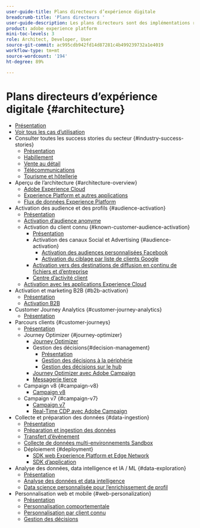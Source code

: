```yaml
---
user-guide-title: Plans directeurs d’expérience digitale
breadcrumb-title: 'Plans directeurs '
user-guide-description: Les plans directeurs sont des implémentations reproductibles qui apportent des réponses à des problèmes commerciaux établis et contiennent des schémas d’architecture, des considérations techniques et des liens vers de la documentation pertinente.
product: adobe experience platform
mini-toc-levels: 3
role: Architect, Developer, User
source-git-commit: ac995cdb942fd14d87281c4b499239732a1e4019
workflow-type: tm+mt
source-wordcount: '194'
ht-degree: 89%

---
```



# Plans directeurs d’expérience digitale {#architecture}

+ [Présentation](/help/blueprints/overview.md)
+ [Voir tous les cas d’utilisation](/help/blueprints/use-cases.md)
+ Consulter toutes les success stories du secteur {#industry-success-stories}
   + [Présentation](/help/blueprints/industry-success-stories/overview.md)
   + [Habillement](/help/blueprints/industry-success-stories/apparel.md)
   + [Vente au détail](/help/blueprints/industry-success-stories/retail.md)
   + [Télécommunications](/help/blueprints/industry-success-stories/telecommunications.md)
   + [Tourisme et hôtellerie](/help/blueprints/industry-success-stories/travel-hospitality.md)
+ Aperçu de l’architecture {#architecture-overview}
   + [Adobe Experience Cloud](/help/blueprints/experience-platform/experience-cloud.md)
   + [Experience Platform et autres applications](/help/blueprints/experience-platform/platform-applications.md)
   + [Flux de données Experience Platform](/help/blueprints/experience-platform/platform-data-flow.md)
+ Activation des audience et des profils {#audience-activation}
   + [Présentation](/help/blueprints/audience-activation/overview.md)
   + [Activation d’audience anonyme](/help/blueprints/audience-activation/anonymous.md)
   + Activation du client connu {#known-customer-audience-activation}
      + [Présentation](/help/blueprints/audience-activation/known.md)
      + Activation des canaux Social et Advertising {#audience-activation}
         + [Activation des audiences personnalisées Facebook](/help/blueprints/audience-activation/destinations/facebook.md)
         + [Activation du ciblage par liste de clients Google](/help/blueprints/audience-activation/destinations/gcm.md)
      + [Activation vers des destinations de diffusion en continu de fichiers et d’entreprise](/help/blueprints/audience-activation/enterprise-destinations.md)
      + [Centre d’activité client](/help/blueprints/audience-activation/customer-activity.md)
   + [Activation avec les applications Experience Cloud](/help/blueprints/audience-activation/platform-and-applications.md)
+ Activation et marketing B2B {#b2b-activation}
   + [Présentation](/help/blueprints/b2b/overview.md)
   + [Activation B2B](/help/blueprints/b2b/b2bactivation.md)
+ Customer Journey Analytics {#customer-journey-analytics}
   + [Présentation](/help/blueprints/customer-journey-analytics/overview.md)
+ Parcours clients {#customer-journeys}
   + [Présentation](/help/blueprints/customer-journeys/overview.md)
   + Journey Optimizer {#journey-optimizer}
      + [Journey Optimizer](/help/blueprints/customer-journeys/journey-optimizer.md)
      + Gestion des décisions{#decision-management}
         + [Présentation](/help/blueprints/customer-journeys/decision_management/decision-management-overview.md)
         + [Gestion des décisions à la périphérie](/help/blueprints/customer-journeys/decision_management/decision-management-edge.md)
         + [Gestion des décisions sur le hub](/help/blueprints/customer-journeys/decision_management/decision-management-hub.md)
      + [Journey Optimizer avec Adobe Campaign](/help/blueprints/customer-journeys/ajo-and-campaign.md)
      + [Messagerie tierce](/help/blueprints/customer-journeys/3rd-party-messaging.md)
   + Campaign v8 {#campaign-v8}
      + [Campaign v8](/help/blueprints/customer-journeys/campaign-v8.md)
   + Campaign v7 {#campaign-v7}
      + [Campaign v7](/help/blueprints/customer-journeys/campaign-v7.md)
      + [Real-Time CDP avec Adobe Campaign](/help/blueprints/customer-journeys/rtcdp-and-campaign.md)
+ Collecte et préparation des données {#data-ingestion}
   + [Présentation](/help/blueprints/data-ingestion/overview.md)
   + [Préparation et ingestion des données](/help/blueprints/data-ingestion/ingestion.md)
   + [Transfert d’événement](/help/blueprints/data-ingestion/server-side-collection.md)
   + [Collecte de données multi-environnements Sandbox](/help/blueprints/data-ingestion/multi-sandbox-data-collection.md)
   + Déploiement {#deployment}
      + [SDK web Experience Platform et Edge Network](/help/blueprints/data-ingestion/websdk.md)
      + [SDK d’application](/help/blueprints/data-ingestion/appsdk.md)
+ Analyse des données, data intelligence et IA / ML {#data-exploration}
   + [Présentation](/help/blueprints/data-insights/overview.md)
   + [Analyse des données et data intelligence](/help/blueprints/data-insights/analysis.md)
   + [Data science personnalisée pour l’enrichissement de profil](/help/blueprints/data-insights/data-science.md)
+ Personnalisation web et mobile {#web-personalization}
   + [Présentation](/help/blueprints/web-personalization/overview.md)
   + [Personnalisation comportementale](/help/blueprints/web-personalization/behavioral.md)
   + [Personnalisation par client connu](/help/blueprints/web-personalization/known-personalization.md)
   + [Gestion des décisions](/help/blueprints/web-personalization/decision-management-edge.md)